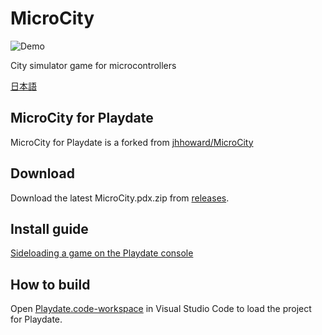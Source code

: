 # MicroCity

![Demo](Images/demo.gif)

City simulator game for microcontrollers

[日本語](readme-jp.md)

## MicroCity for Playdate

MicroCity for Playdate is a forked from [jhhoward/MicroCity](https://github.com/jhhoward/MicroCity)

## Download

Download the latest MicroCity.pdx.zip from [releases](https://github.com/abenokobo/MicroCity-Playdate/releases).

## Install guide

[Sideloading a game on the Playdate console](https://help.play.date/games/sideloading/)

## How to build

Open [Playdate.code-workspace](Playdate.code-workspace) in Visual Studio Code to load the project for Playdate.
